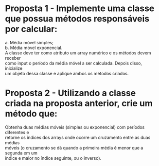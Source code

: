 # Proposta 1 - Implemente uma classe que possua métodos responsáveis por calcular:<br />
a. Média móvel simples;<br />
b. Média móvel exponencial. <br />
A classe deve ter como atributo um array numérico e os métodos devem receber <br />
como input o período da média móvel a ser calculada. Depois disso, inicialize <br />
um objeto dessa classe e aplique ambos os métodos criados. <br />

# Proposta 2 - Utilizando a classe criada na proposta anterior, crie um método que: <br />
Obtenha duas médias móveis (simples ou exponencial) com períodos diferentes e <br />
retorne os índices dos arrays onde ocorre um cruzamento entre as duas médias <br />
móveis (o cruzamento se dá quando a primeira média é menor que a segunda em um <br />
índice e maior no índice seguinte, ou o inverso).<br />

